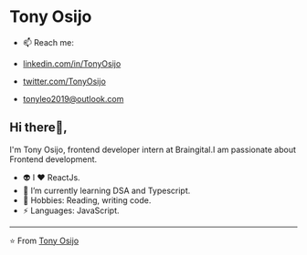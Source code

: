 # Tony Osijo

- 📫 Reach me: 

- [linkedin.com/in/TonyOsijo](https://www.linkedin.com/in/Tony-Osijo/)
- [twitter.com/TonyOsijo](https://twitter.com/TonyOsijo)
- [tonyleo2019@outlook.com](mailto:tonyleo2019@outlook.com)


## Hi there👋, 
I'm Tony Osijo, frontend developer intern at Braingital.I am passionate about Frontend development.


- 👽 I ❤️ ReactJs.
- 🌱 I’m currently learning DSA and Typescript.
- 💬 Hobbies: Reading, writing code.
- ⚡ Languages: JavaScript. 




---

⭐️ From [Tony Osijo](http://www.github.com/Lamarr99)

